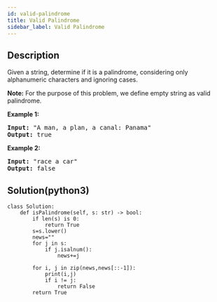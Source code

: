 ```yaml
---
id: valid-palindrome
title: Valid Palindrome
sidebar_label: Valid Palindrome
---
```

## Description
<div class="description">
<p>Given a string, determine if it is a palindrome, considering only alphanumeric characters and ignoring cases.</p>

<p><strong>Note:</strong>&nbsp;For the purpose of this problem, we define empty string as valid palindrome.</p>

<p><strong>Example 1:</strong></p>

<pre>
<strong>Input:</strong> &quot;A man, a plan, a canal: Panama&quot;
<strong>Output:</strong> true
</pre>

<p><strong>Example 2:</strong></p>

<pre>
<strong>Input:</strong> &quot;race a car&quot;
<strong>Output:</strong> false
</pre>

</div>

## Solution(python3)
```python3
class Solution:
    def isPalindrome(self, s: str) -> bool:
        if len(s) is 0:
            return True
        s=s.lower()
        news=""
        for j in s:
            if j.isalnum():
                news+=j

        for i, j in zip(news,news[::-1]):
            print(i,j)
            if i != j:
                return False
        return True
```